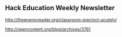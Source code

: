 ## Hack Education Weekly Newsletter

http://theenemyreader.org/classroom-precinct-acutely/

http://opencontent.org/blog/archives/3761
